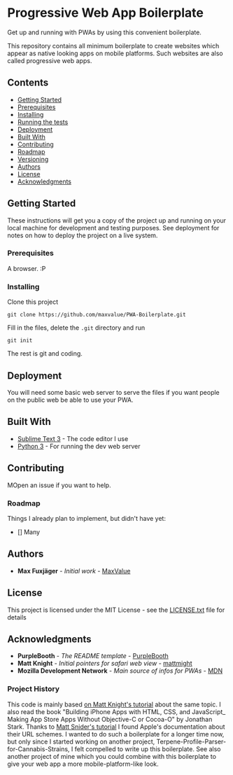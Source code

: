 # Progressive Web App Boilerplate

Get up and running with PWAs by using this convenient boilerplate.

This repository contains all minimum boilerplate to create websites which appear
as native looking apps on mobile platforms. Such websites are also called progressive web apps.

## Contents
* [Getting Started](#getting-started)
*    [Prerequisites](#prerequisites)
*    [Installing](#installing)
* [Running the tests](#running-the-tests)
* [Deployment](#deployment)
* [Built With](#built-with)
* [Contributing](#contributing)
*    [Roadmap](#roadmap)
* [Versioning](#versioning)
* [Authors](#authors)
* [License](#license)
* [Acknowledgments](#acknowledgments)

## Getting Started

These instructions will get you a copy of the project up and running on your local machine for development and testing purposes. See deployment for notes on how to deploy the project on a live system.

### Prerequisites

A browser. :P

### Installing

Clone this project

```
git clone https://github.com/maxvalue/PWA-Boilerplate.git
```

Fill in the files, delete the `.git` directory and run

```
git init
```

The rest is git and coding.

## Deployment

You will need some basic web server to serve the files if you want people on the public web be able to use your PWA.

## Built With

* [Sublime Text 3](https://www.sublimetext.com/) - The code editor I use
* [Python 3](https://www.sublimetext.com/) - For running the dev web server

## Contributing

MOpen an issue if you want to help.

### Roadmap
Things I already plan to implement, but didn't have yet:
- [] Many

## Authors

* **Max Fuxjäger** - *Initial work* - [MaxValue](https://github.com/MaxValue)

## License

This project is licensed under the MIT License - see the [LICENSE.txt](LICENSE.txt) file for details

## Acknowledgments

* **PurpleBooth** - *The README template* - [PurpleBooth](https://github.com/PurpleBooth)
* **Matt Knight** - *Initial pointers for safari web view* - [mattmight](https://github.com/mattmight)
* **Mozilla Development Network** - *Main source of infos for PWAs* - [MDN](https://developer.mozilla.org/en-US/docs/Web/Apps/Progressive)

### Project History

This code is mainly based [on Matt Knight's tutorial](http://matt.might.net/articles/how-to-native-iphone-ipad-apps-in-javascript/) about the same topic.
I also read the book "Building iPhone Apps with HTML, CSS, and JavaScript_ Making App Store Apps Without Objective-C or Cocoa-O" by Jonathan Stark.
Thanks to [Matt Snider's tutorial](http://mattsnider.com/making-html5-apps-appear-native-on-ios/) I found Apple's documentation about their URL schemes.
I wanted to do such a boilerplate for a longer time now, but only since I started working on another project, Terpene-Profile-Parser-for-Cannabis-Strains, I felt compelled to write up this boilerplate.
See also another project of mine which you could combine with this boilerplate to give your web app a more mobile-platform-like look.

